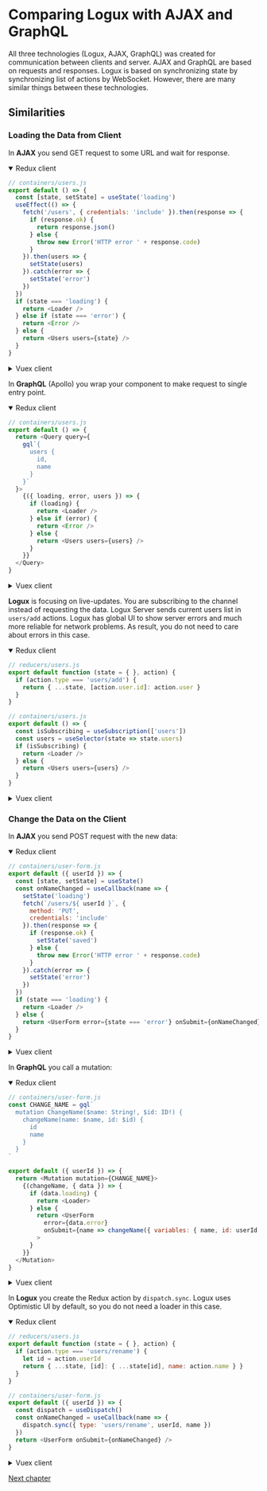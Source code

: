 # Comparing Logux with AJAX and GraphQL

All three technologies (Logux, AJAX, GraphQL) was created for communication between clients and server. AJAX and GraphQL are based on requests and responses. Logux is based on synchronizing state by synchronizing list of actions by WebSocket. However, there are many similar things between these technologies.


## Similarities


### Loading the Data from Client

In **AJAX** you send GET request to some URL and wait for response.

<details open><summary>Redux client</summary>

```js
// containers/users.js
export default () => {
  const [state, setState] = useState('loading')
  useEffect(() => {
    fetch('/users', { credentials: 'include' }).then(response => {
      if (response.ok) {
        return response.json()
      } else {
        throw new Error('HTTP error ' + response.code)
      }
    }).then(users => {
      setState(users)
    }).catch(error => {
      setState('error')
    })
  })
  if (state === 'loading') {
    return <Loader />
  } else if (state === 'error') {
    return <Error />
  } else {
    return <Users users={state} />
  }
}
```

</details>
<details><summary>Vuex client</summary>

```html
<!-- views/UsersView.vue -->
<template>
  <div>
    <loader v-if="state === 'loading'"/>
    <error v-else-if="state === 'error'"/>
    <users v-else :users='users'/>
  </div>
</template>

<script>
export default {
  name: 'UsersView',
  data: () => ({
    state: 'loading',
    users: []
  }),
  mounted () {
    fetch('/users', { credentials: 'include' }).then(response => {
      if (response.ok) {
        return response.json()
      } else {
        throw new Error('HTTP error ' + response.code)
      }
    }).then(users => {
      this.users = users
    }).catch(error => {
      console.log(error)
      this.state = 'error'
    }).finally(() => this.state = 'ok)
  }
}
</script>
```

</details>

In **GraphQL** (Apollo) you wrap your component to make request to single entry point.

<details open><summary>Redux client</summary>

```js
// containers/users.js
export default () => {
  return <Query query={
    gql`{
      users {
        id,
        name
      }
    }`
  }>
    {({ loading, error, users }) => {
      if (loading) {
        return <Loader />
      } else if (error) {
        return <Error />
      } else {
        return <Users users={users} />
      }
    }}
  </Query>
}
```

</details>
<details><summary>Vuex client</summary>

```html
<!-- views/UsersView.vue -->
<template>
  <ApolloQuery
    :query="gql => gql`
      query {
        users: {
          id,
          name
        }
      }
  `">
    <template slot-scope="{ result: { loading, error, users } }">
      <loader v-if="loading"/>
      <error v-else-if="error"/>
      <users v-else-if="users" :users='users'/>
      <div v-else>No users</div>
    </template>
  </ApolloQuery>
</template>
```

</details>

**Logux** is focusing on live-updates. You are subscribing to the channel instead of requesting the data. Logux Server sends current users list in `users/add` actions. Logux has global UI to show server errors and much more reliable for network problems. As result, you do not need to care about errors in this case.

<details open><summary>Redux client</summary>

```js
// reducers/users.js
export default function (state = { }, action) {
  if (action.type === 'users/add') {
    return { ...state, [action.user.id]: action.user }
  }
}

// containers/users.js
export default () => {
  const isSubscribing = useSubscription(['users'])
  const users = useSelector(state => state.users)
  if (isSubscribing) {
    return <Loader />
  } else {
    return <Users users={users} />
  }
}
```

</details>
<details><summary>Vuex client</summary>

```js
// store/users/mutations.js
export default {
  …
  'user/add': (state, action) => {
    state.users = { ...state.users, [action.user.id]: action.user }
  }
}
```

```html
<!-- views/UsersView.vue -->
<template>
  <div>
    <loader v-if="isSubscribing"/>
    <users v-else :users='users'/>
  </div>
</template>

<script>
import { subscriptionMixin } from '@logux/vuex'

export default {
  name: 'UsersView',
  mixins: [subscriptionMixin],
  computed: {
    channels () {
      return ['users']
    },
    users () {
      return this.$store.state.users
    }
  }
}
</script>
```

</details>


### Change the Data on the Client

In **AJAX** you send POST request with the new data:

<details open><summary>Redux client</summary>

```js
// containers/user-form.js
export default ({ userId }) => {
  const [state, setState] = useState()
  const onNameChanged = useCallback(name => {
    setState('loading')
    fetch(`/users/${ userId }`, {
      method: 'PUT',
      credentials: 'include'
    }).then(response => {
      if (response.ok) {
        setState('saved')
      } else {
        throw new Error('HTTP error ' + response.code)
      }
    }).catch(error => {
      setState('error')
    })
  })
  if (state === 'loading') {
    return <Loader />
  } else {
    return <UserForm error={state === 'error'} onSubmit={onNameChanged} />
  }
}
```

</details>
<details><summary>Vuex client</summary>

```html
<!-- views/UserFormView.vue -->
<template>
  <div>
    <loader v-if="state === 'loading'"/>
    <user-form
      v-else
      :error="state === 'error'"
      @onSubmit='onNameChanged'
    />
  </div>
</template>

<script>
export default {
  name: 'UserFormView',
  props: ['userId'],
  data: () => ({
    state: 'ok'
  }),
  methods: {
    onNameChanged () {
      fetch(`users/${ this.userId }`, {
        method: 'PUT',
        credentials: 'include'
      }).then(response => {
        if (response.ok) {
          this.state = 'saved'
        } else {
          throw new Error('HTTP error ' + response.code)
        }
      }).catch(error => {
        console.log(error)
        this.state = 'error'
      })
    }
  }
}
</script>
```

</details>

In **GraphQL** you call a mutation:

<details open><summary>Redux client</summary>

```js
// containers/user-form.js
const CHANGE_NAME = gql`
  mutation ChangeName($name: String!, $id: ID!) {
    changeName(name: $name, id: $id) {
      id
      name
    }
  }
`

export default ({ userId }) => {
  return <Mutation mutation={CHANGE_NAME}>
    {(changeName, { data }) => {
      if (data.loading) {
        return <Loader>
      } else {
        return <UserForm
          error={data.error}
          onSubmit={name => changeName({ variables: { name, id: userId } })}
        >
      }
    }}
  </Mutation>
}
```

</details>
<details><summary>Vuex client</summary>

```html
<!-- views/UserFormView.vue -->
<template>
  <ApolloMutation
    :mutation="$options.fragments.changeName">
    <template slot-scope="{ result: { mutate, loading, error } }">
      <loader v-if="loading"/>
      <user-form v-else @onSubmit="name => mutate({ variables: { name, id: userId } })"/>
    </template>
  </ApolloMutation>
</template>

<script>
import gql from 'graphql-tag'

const fragments = {
  changeName: gql`
    mutation ChangeName($name: String!, $id: ID!) {
      changeName(name: $name, id: $id) {
        id
        name
      }
    }
  `
}

export default {
  name: 'UserFormView',
  fragments: {
    changeName: gql`
      mutation ChangeName($name: String!, $id: ID!) {
        changeName(name: $name, id: $id) {
          id
          name
        }
      }
    `
  },
  props: ['userId']
}
</script>
```

</details>

In **Logux** you create the Redux action by `dispatch.sync`. Logux uses Optimistic UI by default, so you do not need a loader in this case.

<details open><summary>Redux client</summary>

```js
// reducers/users.js
export default function (state = { }, action) {
  if (action.type === 'users/rename') {
    let id = action.userId
    return { ...state, [id]: { ...state[id], name: action.name } }
  }
}

// containers/user-form.js
export default ({ userId }) => {
  const dispatch = useDispatch()
  const onNameChanged = useCallback(name => {
    dispatch.sync({ type: 'users/rename', userId, name })
  })
  return <UserForm onSubmit={onNameChanged} />
}
```

</details>
<details><summary>Vuex client</summary>

```js
// store/users/mutations.js
export default {
  …
  'user/rename': (state, action) => {
    let id = action.userId
    state.users = { ...state.users, [id]: { ...state.users[id], name: action.name } }
  }
}
```

```html
<!-- views/UserFormView.vue -->
<template>
  <user-form @onSubmit="onNameChange">
</template>

<script>
export default {
  name: 'UserFormView',
  props: ['userId'],
  methods: {
    onNameChange (name) {
      this.$store.commit.sync({ type: 'users/rename', userId, name })
    }
  }
}
</script>
```

</details>

[Next chapter](./parts.md)

